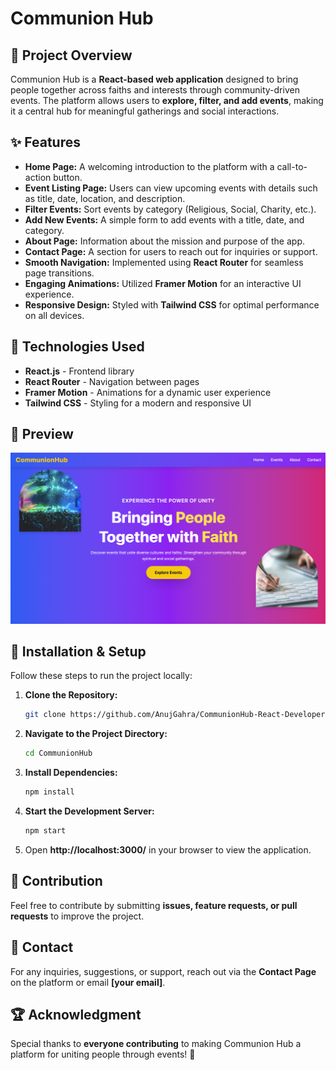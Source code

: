 # Communion Hub

## 📌 Project Overview
Communion Hub is a **React-based web application** designed to bring people together across faiths and interests through community-driven events. The platform allows users to **explore, filter, and add events**, making it a central hub for meaningful gatherings and social interactions.

## ✨ Features
- **Home Page:** A welcoming introduction to the platform with a call-to-action button.
- **Event Listing Page:** Users can view upcoming events with details such as title, date, location, and description.
- **Filter Events:** Sort events by category (Religious, Social, Charity, etc.).
- **Add New Events:** A simple form to add events with a title, date, and category.
- **About Page:** Information about the mission and purpose of the app.
- **Contact Page:** A section for users to reach out for inquiries or support.
- **Smooth Navigation:** Implemented using **React Router** for seamless page transitions.
- **Engaging Animations:** Utilized **Framer Motion** for an interactive UI experience.
- **Responsive Design:** Styled with **Tailwind CSS** for optimal performance on all devices.

## 🚀 Technologies Used
- **React.js** - Frontend library
- **React Router** - Navigation between pages
- **Framer Motion** - Animations for a dynamic user experience
- **Tailwind CSS** - Styling for a modern and responsive UI

## 📸 Preview

![CommunionHub](CommunionHub.png)

## 🔧 Installation & Setup
Follow these steps to run the project locally:

1. **Clone the Repository:**
   ```bash
   git clone https://github.com/AnujGahra/CommunionHub-React-Developer.git
   ```
2. **Navigate to the Project Directory:**
   ```bash
   cd CommunionHub
   ```
3. **Install Dependencies:**
   ```bash
   npm install
   ```
4. **Start the Development Server:**
   ```bash
   npm start
   ```
5. Open **http://localhost:3000/** in your browser to view the application.

## 🤝 Contribution
Feel free to contribute by submitting **issues, feature requests, or pull requests** to improve the project.

## 📩 Contact
For any inquiries, suggestions, or support, reach out via the **Contact Page** on the platform or email **[your email]**.

## 🏆 Acknowledgment
Special thanks to **everyone contributing** to making Communion Hub a platform for uniting people through events! 🎉
